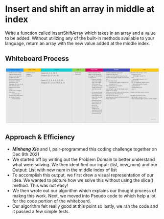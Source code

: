 # Insert and shift an array in middle at index
Write a function called insertShiftArray which takes in an array and a value to be added. Without utilizing any of the built-in methods available to your language, return an array with the new value added at the middle index.

## Whiteboard Process
![White Board](img/Code%20Challenge%2002.jpg)

## Approach & Efficiency

- ***Minhang Xie*** and I, pair-programmed this coding challenge together on Dec 9th 2021
- We started off by writing out the Problem Domain to better understand what were solving. We then identified our input: (list, new_num) and our Output: List with new num in the middle index of list
- To accomplish this output, we first drew a visual representation of our idea. We wanted to picture how we solve this without using the slice() method. This was not easy!
- We then wrote out our algorithm which explains our thought process of makng this work. Next, we moved into Pseudo code to which help a lot for the code portion of the whiteboard.
- Our algorithm felt really good at this point so lastly, we ran the code and it passed a few simple tests.

